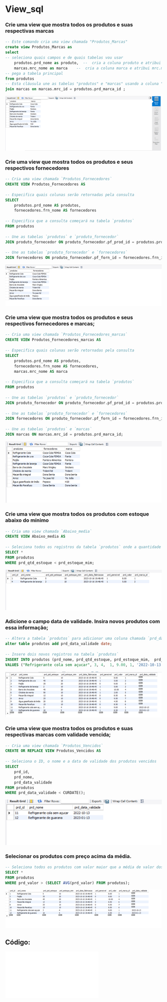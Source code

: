 # View_sql

### Crie uma view que mostra todos os produtos e suas respectivas marcas

```sql
-- Este comando cria uma view chamada "Produtos_Marcas"
create view Produtos_Marcas as 
select
-- seleciona quais campos e de quais tabelas vou usar
	produtos.prd_nome as produto,  --  cria a coluna produto e atribui o prd_nome 
	marcas.mrc_nome as marca	--  cria a coluna marca e atribui mrc.marca
-- pega a tabela principal     
from produtos
-- Esta cláusula une as tabelas "produtos" e "marcas" usando a coluna "mrc_id" como chave estrangeira.
join marcas on marcas.mrc_id = produtos.prd_marca_id ;
```
![view1](produto_marca.png)

### Crie uma view que mostra todos os produtos e seus respectivos fornecedores
```sql
-- Cria uma view chamada `Produtos_Fornecedores`
CREATE VIEW Produtos_Fornecedores AS

-- Especifica quais colunas serão retornadas pela consulta
SELECT
	produtos.prd_nome AS produtos,
	fornecedores.frn_nome AS fornecedores

-- Especifica que a consulta começará na tabela `produtos`
FROM produtos

-- Une as tabelas `produtos` e `produto_fornecedor`
JOIN produto_fornecedor ON produto_fornecedor.pf_prod_id = produtos.prd_id

-- Une as tabelas `produto_fornecedor` e `fornecedores`
JOIN fornecedores ON produto_fornecedor.pf_forn_id = fornecedores.frn_id;
```
![view2](produto_fornecedores.png)
### Crie uma view que mostra todos os produtos e seus respectivos fornecedores e marcas;

```sql
-- Cria uma view chamada `Produtos_Fornecedores_marcas`
CREATE VIEW Produtos_Fornecedores_marcas AS

-- Especifica quais colunas serão retornadas pela consulta
SELECT
	produtos.prd_nome AS produtos,
	fornecedores.frn_nome AS fornecedores,
	marcas.mrc_nome AS marca

-- Especifica que a consulta começará na tabela `produtos`
FROM produtos

-- Une as tabelas `produtos` e `produto_fornecedor`
JOIN produto_fornecedor ON produto_fornecedor.pf_prod_id = produtos.prd_id

-- Une as tabelas `produto_fornecedor` e `fornecedores`
JOIN fornecedores ON produto_fornecedor.pf_forn_id = fornecedores.frn_id

-- Une as tabelas `produtos` e `marcas`
JOIN marcas ON marcas.mrc_id = produtos.prd_marca_id;

```
![view3](produto_fornecedores_marcas.png)

### Crie uma view que mostra todos os produtos com estoque abaixo do mínimo

```sql
-- Cria uma view chamada `Abaixo_media`
CREATE VIEW Abaixo_media AS

-- Seleciona todos os registros da tabela `produtos` onde a quantidade em estoque é menor que o estoque mínimo
SELECT *
FROM produtos
WHERE prd_qtd_estoque < prd_estoque_mim;

```
![view4](abaixo_estoque.png)

### Adicione o campo data de validade. Insira novos produtos com essa informação;

```sql
-- Altera a tabela `produtos` para adicionar uma coluna chamada `prd_data_validade` do tipo `date`
alter table produtos add prd_data_validade date;

-- Insere dois novos registros na tabela `produtos`
INSERT INTO produtos (prd_nome, prd_qtd_estoque, prd_estoque_mim,  prd_perecivel, prd_valor, prd_marca_id, prd_data_validade) 
VALUES ("Refrigerante cola sem açucar", 3, 4,  1, 9.00, 1, '2022-10-13'), ("Refrigerante de guarana", 10, 5,  1, 8.50,2, '2023-01-13');
```
![view5](adicionado.png)

### Crie uma view que mostra todos os produtos e suas respectivas marcas com validade vencida;

```sql
-- Cria uma view chamada `Produtos_Vencidos`
CREATE OR REPLACE VIEW Produtos_Vencidos AS

-- Seleciona o ID, o nome e a data de validade dos produtos vencidos
SELECT
    prd_id,
    prd_nome,
    prd_data_validade
FROM produtos
WHERE prd_data_validade < CURDATE();

```
![view6](vencidos.png)

### Selecionar os produtos com preço acima da média.

```sql
-- Seleciona todos os produtos com valor maior que a média de valor dos produtos
SELECT *
FROM produtos
WHERE prd_valor > (SELECT AVG(prd_valor) FROM produtos);
```

![view7](acima_media.png)

## Código:
![codigo](produto.sql)

